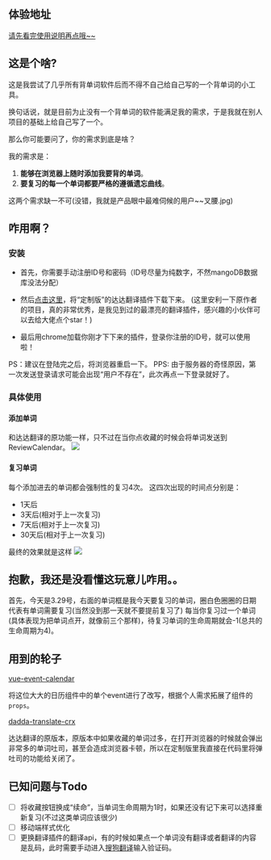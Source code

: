 ## 体验地址
[请先看完使用说明再点哦~~](http://recalendar.xyz:5000/)
## 这是个啥?

这是我尝试了几乎所有背单词软件后而不得不自己给自己写的一个背单词的小工具。

换句话说，就是目前为止没有一个背单词的软件能满足我的需求，于是我就在别人项目的基础上给自己写了一个。

那么你可能要问了，你的需求到底是啥？

我的需求是：

1. **能够在浏览器上随时添加我要背的单词**。
2. **要复习的每一个单词都要严格的遵循遗忘曲线**。

这两个需求缺一不可(没错，我就是产品眼中最难伺候的用户~~叉腰.jpg)

## 咋用啊？
### 安装
- 首先，你需要手动注册ID号和密码（ID号尽量为纯数字，不然mangoDB数据库没法分配）

- 然后[点击这里](https://www.jixieclub.com/res/other/dist.rar)，将“定制版”的达达翻译插件下载下来。
(这里安利一下原作者的项目，真的非常优秀，是我见到过的最漂亮的翻译插件，感兴趣的小伙伴可以去给大佬点个star！)

- 最后用chrome加载你刚才下下来的插件，登录你注册的ID号，就可以使用啦！

PS：建议在登陆完之后，将浏览器重启一下。
PPS: 由于服务器的奇怪原因，第一次发送登录请求可能会出现“用户不存在”，此次再点一下登录就好了。
### 具体使用
#### 添加单词
和达达翻译的原功能一样，只不过在当你点收藏的时候会将单词发送到ReviewCalendar。
![](https://www.jixieclub.com/res/img/re2.PNG)

#### 复习单词
每个添加进去的单词都会强制性的复习4次。
这四次出现的时间点分别是：

- 1天后
- 3天后(相对于上一次复习)
- 7天后(相对于上一次复习)
- 30天后(相对于上一次复习)

最终的效果就是这样
![](https://github.com/SeekingLight233/ReviewCalendar/blob/master/client/re3.PNG)
## 抱歉，我还是没看懂这玩意儿咋用。。
首先，今天是3.29号，右面的单词框是我今天要复习的单词，圈白色圈圈的日期代表有单词需要复习(当然没到那一天就不要提前复习了)
每当你复习过一个单词(具体表现为把单词点开，就像前三个那样)，待复习单词的生命周期就会-1(总共的生命周期为4)。

## 用到的轮子
[vue-event-calendar](https://github.com/GeoffZhu/vue-event-calendar)

将这位大大的日历组件中的单个event进行了改写，根据个人需求拓展了组件的`props`。

[dadda-translate-crx](https://github.com/waynecz/dadda-translate-crx)

达达翻译的原版本，原版本中如果收藏的单词过多，在打开浏览器的时候就会弹出非常多的单词吐司，甚至会造成浏览器卡顿，所以在定制版里我直接在代码里将弹吐司的功能给关闭了。
## 已知问题与Todo
- [ ] 将收藏按钮换成“续命”，当单词生命周期为1时，如果还没有记下来可以选择重新复习(不过这类单词应该很少)
- [ ] 移动端样式优化
- [ ] 更换翻译插件的翻译api，有的时候如果点一个单词没有翻译或者翻译的内容是乱码，此时需要手动进入[搜狗翻译](https://fanyi.sogou.com/)输入验证码。
